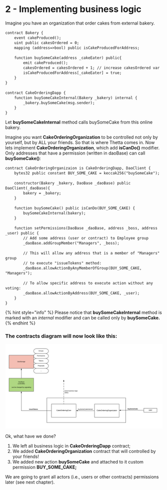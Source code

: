 # 2 - Implementing business logic

Imagine you have an organization that order cakes from external bakery.

```text
contract Bakery {
	event cakeProduced();
	uint public cakesOrdered = 0;
	mapping (address=>bool) public isCakeProducedForAddress;

	function buySomeCake(address _cakeEater) public{
		emit cakeProduced();
		cakesOrdered = cakesOrdered + 1; // increase cakesOrdered var
		isCakeProducedForAddress[_cakeEater] = true;
	}
}

contract CakeOrderingDapp {
	function buySomeCakeInternal(Bakery _bakery) internal { 
		_bakery.buySomeCake(msg.sender);
	}
}
```

Let **buySomeCakeInternal** method calls buySomeCake from this online bakery. 

Imagine you want **CakeOrderingOrganization** to be controlled not only by yourself, but by ALL your friends. So  that is where Thetta comes in. Now lets implement **CakeOrderingOrganization**, which add **isCanDo\(\)** modifier. Only addresses that have a permission \(written in daoBase\) can call **buySomeCake\(\)**:

```text
contract CakeOrderingOrganizaion is CakeOrderingDapp, DaoClient {
	bytes32 public constant BUY_SOME_CAKE = keccak256("buySomeCake");

	constructor(Bakery _bakery, DaoBase _daoBase) public DaoClient(_daoBase){
		bakery = _bakery;
	}

	function buySomeCake() public isCanDo(BUY_SOME_CAKE) { 
		buySomeCakeInternal(bakery);
	}

	function setPermissions(DaoBase _daoBase, address _boss, address _user) public {
		// Add some address (user or contract) to Employee group
		_daoBase.addGroupMember("Managers", _boss); 

		// This will allow any address that is a member of "Managers" group 
		// to execute "issueTokens" method:
		_daoBase.allowActionByAnyMemberOfGroup(BUY_SOME_CAKE, "Managers");
		        
		// To allow specific address to execute action without any voting:
		_daoBase.allowActionByAddress(BUY_SOME_CAKE, _user);
	}
}

```

{% hint style="info" %}
Please notice that **buySomeCakeInternal** method is marked with an _internal_ modifier and can be called only by **buySomeCake.**
{% endhint %}

### The contracts diagram will now look like this:

![](../.gitbook/assets/scheme.png)

Ok, what have we done?

1. We left all business logic in **CakeOrderingDapp** contract;
2. We added **CakeOrderingOrganization** contract that will controlled by your friends!
3. We added new action **buySomeCake** and attached to it custom permission **BUY\_SOME\_CAKE;**

We are going to grant all actors \(i.e., users or other contracts\) permissions later \(see next chapter\).

